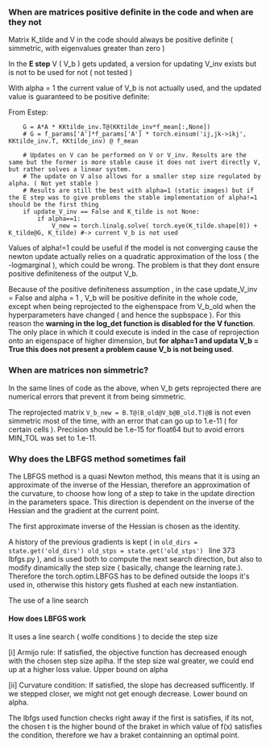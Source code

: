 

### When are matrices positive definite in the code and when are they not

Matrix K_tilde and V in the code should always be positive definite ( simmetric, with eigenvalues greater than zero )

In the **E step** V ( V_b ) gets updated, a version for updating V_inv exists but is not to be used for not ( not tested )

With alpha = 1 the current value of V_b is not actually used, and the updated value is guaranteed to be positive definite:

From Estep:

```    
    G = A*A * KKtilde_inv.T@(KKtilde_inv*f_mean[:,None]) 
    # G = f_params['A']*f_params['A'] * torch.einsum('ij,jk->ikj', KKtilde_inv.T, KKtilde_inv) @ f_mean 
   
    # Updates on V can be performed on V or V_inv. Results are the same but the former is more stable cause it does not ivert directly V, but rather solves a linear system.
    # The update on V also allows for a smaller step size regulated by alpha. ( Not yet stable )
    # Results are still the best with alpha=1 (static images) but if the E step was to give problems the stable implementation of alpha!=1 should be the first thing
    if update_V_inv == False and K_tilde is not None:
        if alpha==1:
            V_new = torch.linalg.solve( torch.eye(K_tilde.shape[0]) +  K_tilde@G, K_tilde) #-> current V_b is not used
```

Values of alpha!=1 could be useful if the model is not converging cause the newton update actually relies on a quadratic approximation of the loss ( the -logmarginal ), which could be wrong. The problem is that they dont ensure positive definiteness of the output V_b.

Because of the positive definiteness assumption , in the case update_V_inv = False and alpha = 1 , V_b will be positive definite in the whole code, except when being reprojected to the eighenspace from V_b_old when the hyperparameters have changed ( and hence the supbspace ). For this reason the **warning in the log_det function is disabled for the V function**. The only place in which it could execute is inded in the case of reprojection onto an eigenspace of higher dimension, but **for alpha=1 and updata V_b = True this does not present a problem cause V_b is not being used**.

### When are matrices non simmetric?

In the same lines of code as the above, when V_b gets reprojected there are numerical errors that prevent it from being simmetric.

The reprojected matrix ```V_b_new = B.T@(B_old@V_b@B_old.T)@B``` is not even simmetric most of the time, with an error that can go up to 1.e-11 ( for certain cells ). Precision should be 1.e-15 for float64 but to avoid errors MIN_TOL was set to 1.e-11.

### Why does the LBFGS method sometimes fail

The LBFGS method is a quasi Newton method, this means that it is using an approximate of the inverse of the Hessian, therefore an approximation of the curvature, to choose how long of a step to take in the update direction in the parameters space. This direction is dependent on the inverse of the Hessian and the gradient at the current point. 

The first approximate inverse of the Hessian is chosen as the identity.

A history of the previous gradients is kept ( in ```old_dirs = state.get('old_dirs') old_stps = state.get('old_stps') ``` line 373 lbfgs.py ), and is used both to compute the next search direction, but also to modify dinamically the step size ( basically, change the learning rate.). Therefore the torch.optim.LBFGS has to be defined outside the loops it's used in, otherwise this history gets flushed at each new instantiation.

The use of a line search

#### How does LBFGS work

It uses a line search ( wolfe conditions ) to decide the step size

[i] Armijo rule: If satisfied, the objective function has decreased enough with the chosen step size aplha. If the step size wal greater, we could end up at a higher loss value. Upper bound on alpha

[ii] Curvature condition: If satisfied, the slope has decreased sufficently. If we stepped closer, we might not get enough decrease. Lower bound on alpha.

The lbfgs used function checks right away if the first is satisfies, if its not, the chosen t is the higher bound of the braket in which value of f(x) satisfies the condition, therefore we hav a braket containning an optimal point.



